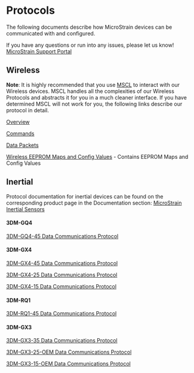 # Protocols
The following documents describe how MicroStrain devices can be communicated with and configured.

If you have any questions or run into any issues, please let us know! [MicroStrain Support Portal](https://support.microstrain.com)

## Wireless

**Note**: It is highly recommended that you use [MSCL](https://github.com/LORD-MicroStrain/MSCL) to interact with our Wireless devices. MSCL handles all the complexities of our Wireless Protocols and abstracts it for you in a much cleaner interface. If you have determined MSCL will not work for you, the following links describe our protocol in detail.

[Overview](https://github.com/LORD-MicroStrain/Protocols/blob/master/Wireless/Overview.md)

[Commands](https://github.com/LORD-MicroStrain/Protocols/blob/master/Wireless/Commands.md)

[Data Packets](https://github.com/LORD-MicroStrain/Protocols/blob/master/Wireless/Data%20Packets.md)

[Wireless EEPROM Maps and Config Values](https://github.com/LORD-MicroStrain/Protocols/blob/master/Wireless/LORD%20MicroStrain%20Wireless%20Configuration.xlsx?raw=true) - Contains EEPROM Maps and Config Values

## Inertial

Protocol documentation for inertial devices can be found on the corresponding product page in the Documentation section: [MicroStrain Inertial Sensors](https://microstrain.com/inertial-sensors/all-sensors)

#### 3DM-GQ4
[3DM-GQ4-45 Data Communications Protocol](http://files.microstrain.com/3DM-GQ4-45+Data+Communications+Protocol.pdf)

#### 3DM-GX4
[3DM-GX4-45 Data Communications Protocol](http://files.microstrain.com/3DM-GX4-45%20Data%20Communications%20Protocol.pdf)

[3DM-GX4-25 Data Communications Protocol](http://files.microstrain.com/3DM-GX4-25%20Data%20Communications%20Protocol.pdf)

[3DM-GX4-15 Data Communications Protocol](http://files.microstrain.com/3DM-GX4-15%20Data%20Communications%20Protocol.pdf)

#### 3DM-RQ1
[3DM-RQ1-45 Data Communications Protocol](http://files.microstrain.com/3DM-RQ1-45%20Data%20Communications%20Protocol.pdf)

#### 3DM-GX3
[3DM-GX3-35 Data Communications Protocol](http://files.microstrain.com/3DM-GX3-35%20Data%20Communications%20Protocol.pdf)

[3DM-GX3-25-OEM Data Communications Protocol](http://files.microstrain.com/3DM-GX3-15,-25%20MIP%20Data%20Communications%20Protocol.pdf)

[3DM-GX3-15-OEM Data Communications Protocol](http://files.microstrain.com/3DM-GX3-15,-25%20MIP%20Data%20Communications%20Protocol.pdf)
